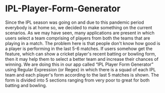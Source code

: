 # IPL-Player-Form-Generator
Since the IPL season was going on and due to this pandemic period everybody is at home so, we decided to make something on the current scenarios. 
As we may have seen, many applications are present in which users select a team comprising of players from both the teams that are playing in a match. 
The problem here is that people don't know how good is a player is performing in the last 5-6 matches. If users somehow get the feature, which can show 
a cricket player's recent batting or bowling form, then it may help them to select a better team and increase their chances of winning. We are doing this
in our app called “IPL Player Form Generator” using Regular Expression (or Regex) in which there is a squad of each IPL team and each player's form according to
the last 5 matches is shown. The form is divided into 5 sections ranging from very poor to great for both batting and bowling. 
